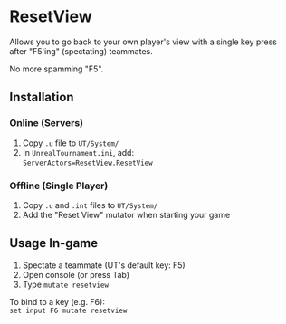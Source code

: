 # ResetView
Allows you to go back to your own player's view with a single key press after "F5'ing" (spectating) teammates. 

No more spamming "F5".

## Installation

### Online (Servers)

1. Copy `.u` file to `UT/System/`
2. In `UnrealTournament.ini`, add:  
   `ServerActors=ResetView.ResetView`
   
### Offline (Single Player)
1. Copy `.u` and `.int` files to `UT/System/`
2. Add the "Reset View" mutator when starting your game

## Usage In-game

1. Spectate a teammate (UT's default key: F5)
2. Open console (or press Tab)
3. Type `mutate resetview`

To bind to a key (e.g. F6):  
`set input F6 mutate resetview`
